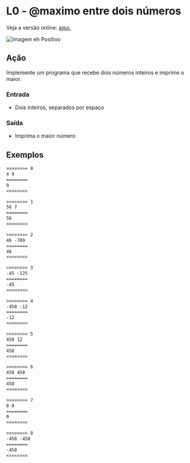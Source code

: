 # L0 - @maximo entre dois números

Veja a versão online: [aqui.](https://github.com/qxcodefup/arcade/blob/master/base/maximo/Readme.md)

![Imagem eh Positivo](https://raw.githubusercontent.com/qxcodefup/arcade/master/base/maximo/cover.jpg)

## Ação

Implemente um programa que recebe dois números inteiros e imprime o maior.

### Entrada

- Dois inteiros, separados por espaço

### Saída

- Imprima o maior número

## Exemplos

```txt
>>>>>>>> 0
4 9
========
9
<<<<<<<<

>>>>>>>> 1
56 7
========
56
<<<<<<<<

>>>>>>>> 2
46 -789
========
46
<<<<<<<<

>>>>>>>> 3
-45 -125
========
-45
<<<<<<<<

>>>>>>>> 4
-458 -12
========
-12
<<<<<<<<

>>>>>>>> 5
458 12
========
458
<<<<<<<<

>>>>>>>> 6
458 458
========
458
<<<<<<<<

>>>>>>>> 7
0 0
========
0
<<<<<<<<

>>>>>>>> 8
-458 -458
========
-458
<<<<<<<<
```
